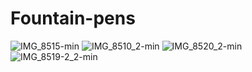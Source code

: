 # Fountain-pens
![IMG_8515-min](https://github.com/user-attachments/assets/c0c7dbb0-5837-4d79-95d8-c4aef7dc1416)
![IMG_8510_2-min](https://github.com/user-attachments/assets/08056a06-152e-4937-a43e-e7a52f90e871)
![IMG_8520_2-min](https://github.com/user-attachments/assets/55e9e486-35e4-49af-95eb-c61a86295d94)
![IMG_8519-2_2-min](https://github.com/user-attachments/assets/af3be00b-eb12-4a1a-a9d0-8bc1b9033f60)
